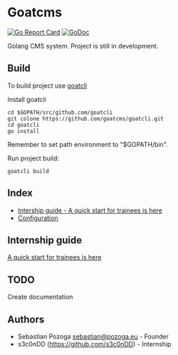 # Goatcms
[![Go Report Card](https://goreportcard.com/badge/github.com/goatcms/goatcms)](https://goreportcard.com/report/github.com/goatcms/goatcms)
[![GoDoc](https://godoc.org/github.com/goatcms/goatcms?status.svg)](https://godoc.org/github.com/goatcms/goatcms)

Golang CMS system. Project is still in development.

## Build
To build project use [goatcli](https://github.com/goatcms/goatcli)

Install goatcli
```
cd $GOPATH/src/github.com/goatcli
git colone https://github.com/goatcms/goatcli.git
cd goatcli
go install
```
Remember to set path environment to "$GOPATH/bin".

Run project build:
```
goatcli build
```

## Index
* [Intership guide - A quick start for trainees is here](docs/intership_guide.md)
* [Configuration](docs/configuration.md)

## Internship guide
[A quick start for trainees is here](docs/intership_guide.md)

## TODO
Create documentation

## Authors
* Sebastian Pozoga <sebastian@pozoga.eu> - Founder
* s3c0nDD (https://github.com/s3c0nDD) - Internship
